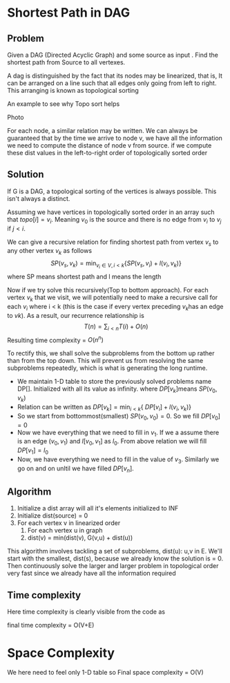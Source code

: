 # Shortest Path in DAG

## Problem 

Given a DAG (Directed Acyclic Graph) and some source as input . Find the shortest path from Source to all vertexes. 

A dag is distinguished by the fact that its nodes may be linearized, that is, It can be arranged on a line such that  all edges only going from left to right. This arranging is known as topological sorting

An example to see why Topo sort helps

Photo



For each node, a similar relation may be written. We can always be guaranteed that by the time we arrive to node v, we have all the information we need to compute the distance of node v from source. if we compute these dist values in the left-to-right order of topologically sorted order 

## Solution

If G is a DAG, a topological sorting of the vertices is always possible. This isn't always a distinct.

Assuming we have vertices in topologically sorted order in an array such that $topo[i] = v_i$​. Meaning $v_0$ is the source and there is no edge from $v_i$ to $v_j$ if $j <i$.

We can give a recursive relation for finding shortest path from vertex $v_s$ to any other vertex $v_k$ as follows
$$
SP(v_s,v_k) = \min_{v_i \in V,i < k}\{SP(v_s,v_i) + l(v_i,v_k)\}
$$
where SP means shortest path and l means the length

Now if we try solve this recursively(Top to bottom approach). For each vertex $v_k$​ that we visit, we will potentially need to make a recursive call for each $v_i$​ where i < k (this is the case if every vertex preceding $v_k$​has an edge to $vk$​). As a result, our recurrence relationship is
$$
T(n) = \sum_{i<n}T(i) + O(n)
$$
Resulting time complexity = $O(n^n)$

To rectify this, we shall solve the subproblems from the bottom up rather than from the top down. This will prevent us from resolving the same subproblems repeatedly, which is what is generating the long runtime.

* We maintain 1-D table to store the previously solved problems name DP[]. Initialized with all its value as infinity. where $DP[v_k]$​​ means $SP(v_0,v_k)$
* Relation can be written as $DP[v_k] = \min_{i<k}\{\ DP[v_i] + l(v_i,v_k)\}$​
* So we start from bottommost(smallest) $SP(v_0,v_0) = 0$​. So we fill $DP[v_0] = 0$
* Now we have everything that we need to fill in $v_1$. If we a assume there is an edge $(v_0, v_1)$ and $l[v_0,v_1]$ as $l_0$. From above relation we will fill $DP[v_1] = l_0$
* Now, we have everything we need to fill in the value of $v_3$. Similarly we go on and on unltil we have filled $DP[v_n]$.

## Algorithm

1. Initialize a dist array will all it's elements initialized to INF
2. Initialize dist(source) = 0
3. For each vertex v in linearized order
   1.  For each vertex u in graph
      1. dist(v) = min(dist(v), G(v,u) + dist(u))

This algorithm involves tackling a set of subproblems, dist(u): u,v in E.
We'll start with the smallest, dist(s), because we already know the solution is = 0. Then continuously solve the larger and larger problem in topological order very fast since we already have all the information required

## Time complexity

Here time complexity is clearly visible from the code as

 final time complexity = O(V+E)

# Space Complexity

We here need to feel only 1-D table so
Final space complexity = O(V)

